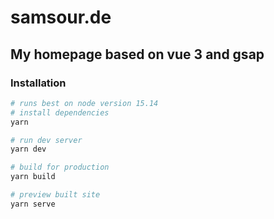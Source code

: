 # samsour.de

## My homepage based on vue 3 and gsap

### Installation

```bash
# runs best on node version 15.14
# install dependencies
yarn

# run dev server
yarn dev

# build for production
yarn build

# preview built site
yarn serve
```
